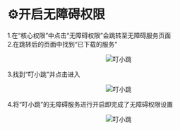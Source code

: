 # ⚙️开启无障碍权限
1.在“核心权限”中点击“无障碍权限”会跳转至无障碍服务页面<br/>
2.在跳转后的页面中找到“已下载的服务”<br/>

<center>

![叮小跳](https://b.dinglegedong.com/img/xinshou/x444.png)<br/>

</center>

3.找到“叮小跳”并点击进入<br/>

<center>

![叮小跳](https://b.dinglegedong.com/img/xinshou/x555.png)<br/>

</center>
4.将“叮小跳”的无障碍服务进行开启即完成了无障碍权限设置<br/>

<center>

![叮小跳](https://b.dinglegedong.com/img/xinshou/x666.png)<br/>
</center>
